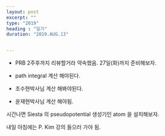 ```yaml
---
layout: post
excerpt: ""
type: "2019"
heading : "일기"
duration: "2019.AUG.13"


---
```

 
 * PRB 2주후까지 리뷰할거라 약속했음. 27일(화)까지 준비해보자. 
 
 * path integral 계산 해야된다.
 
 *  조수현박사님 계산 해봐야된다.
 
 *  윤재현박사님 계산 해야됨.
 
 시간나면 Siesta 의 pseudopotential 생성기인 atom 을 설치해보자. 

내일 아침에는 P. Kim  강의 들으러 가야 됨.